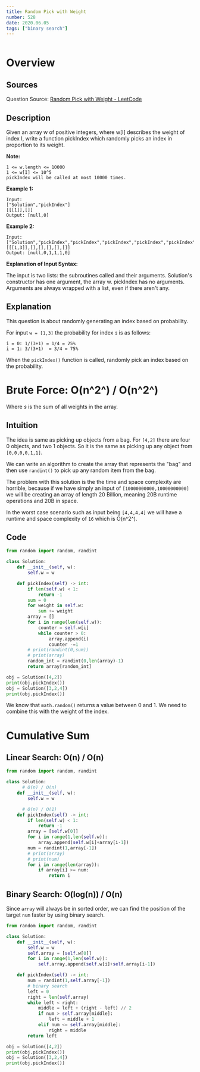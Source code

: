 ```yaml
---
title: Random Pick with Weight
number: 528
date: 2020.06.05
tags: ["binary search"]
---
```


```toc
```

# Overview
## Sources
Question Source: [Random Pick with Weight - LeetCode](https://leetcode.com/problems/random-pick-with-weight/)

## Description
Given an array w of positive integers, where w[I] describes the weight of index I, write a function pickIndex which randomly picks an index in proportion to its weight.

**Note:**

    1 <= w.length <= 10000
    1 <= w[I] <= 10^5
    pickIndex will be called at most 10000 times.

**Example 1:**

```
Input: 
["Solution","pickIndex"]
[[[1]],[]]
Output: [null,0]
```

**Example 2:**

```
Input: 
["Solution","pickIndex","pickIndex","pickIndex","pickIndex","pickIndex"]
[[[1,3]],[],[],[],[],[]]
Output: [null,0,1,1,1,0]
```

**Explanation of Input Syntax:**

The input is two lists: the subroutines called and their arguments. Solution's constructor has one argument, the array w. pickIndex has no arguments. Arguments are always wrapped with a list, even if there aren't any.

## Explanation
This question is about randomly generating an index based on probability.

For input `w = [1,3]` the probability for index `i` is as follows:

```
i = 0: 1/(3+1) = 1/4 = 25%
i = 1: 3/(3+1)  = 3/4 = 75%
```

When the `pickIndex()` function is called, randomly pick an index based on the probability.

# Brute Force: O(n^2^) / O(n^2^)
Where _s_ is the sum of all weights in the array.

## Intuition
The idea is same as picking up objects from a bag. For `[4,2]` there are four 0 objects, and two 1 objects. So it is the same as picking up any object from `[0,0,0,0,1,1]`.

We can write an algorithm to create the array that represents the "bag" and then use `randint()` to pick up any random item from the bag.

The problem with this solution is the the time and space complexity are horrible, because if we have simply an input of `[10000000000,10000000000]` we will be creating an array of length 20 Billion, meaning 20B runtime operations and 20B in space.

In the worst case scenario such as input being `[4,4,4,4]` we will have a runtime and space complexity of `16` which is O(n^2^).

## Code

```py
from random import random, randint

class Solution:
    def __init__(self, w):
        self.w = w

    def pickIndex(self) -> int:
        if len(self.w) < 1:
            return -1
        sum = 0
        for weight in self.w:
            sum += weight
        array = []
        for i in range(len(self.w)):
            counter = self.w[i]
            while counter > 0:
                array.append(i)
                counter -=1
        # print(randint(0,sum))
        # print(array)
        random_int = randint(0,len(array)-1)
        return array[random_int]

obj = Solution([4,2])
print(obj.pickIndex())
obj = Solution([3,2,4])
print(obj.pickIndex())
```

We know that `math.random()` returns a value between 0 and 1. We need to combine this with the weight of the index.

# Cumulative Sum
## Linear Search: O(n) / O(n)

```py
from random import random, randint

class Solution:
	  # O(n) / O(n)
    def __init__(self, w):
        self.w = w

	  # O(n) / O(1)
    def pickIndex(self) -> int:
        if len(self.w) < 1:
            return -1
        array = [self.w[0]]
        for i in range(1,len(self.w)):
            array.append(self.w[i]+array[i-1])
        num = randint(1,array[-1])
        # print(array)
        # print(num)
        for i in range(len(array)):
            if array[i] >= num:
                return i
```

## Binary Search: O(log(n)) / O(n)
Since `array` will always be in sorted order, we can find the position of the target `num` faster by using binary search.

```py
from random import random, randint

class Solution:
    def __init__(self, w):
        self.w = w
        self.array = [self.w[0]]
        for i in range(1,len(self.w)):
            self.array.append(self.w[i]+self.array[i-1])

    def pickIndex(self) -> int:
        num = randint(1,self.array[-1])
        # binary search
        left = 0
        right = len(self.array)
        while left < right:
            middle = left + (right - left) // 2
            if num > self.array[middle]:
                left = middle + 1
            elif num <= self.array[middle]:
                right = middle
        return left

obj = Solution([4,2])
print(obj.pickIndex())
obj = Solution([3,2,4])
print(obj.pickIndex())
```
